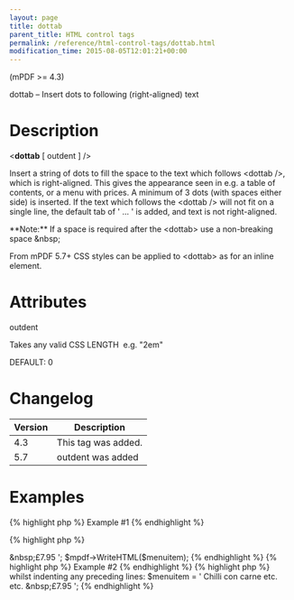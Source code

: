 ```yaml
---
layout: page
title: dottab
parent_title: HTML control tags
permalink: /reference/html-control-tags/dottab.html
modification_time: 2015-08-05T12:01:21+00:00
---
```


(mPDF >= 4.3)

dottab – Insert dots to following (right-aligned) text

# Description

&lt;**dottab** [ <span class="parameter">outdent</span> ] /&gt;

Insert a string of dots to fill the space to the text which follows &lt;dottab /&gt;, which is right-aligned. This gives the appearance seen in e.g. a table of contents, or a menu with prices. A minimum of 3 dots (with spaces either side) is inserted. If the text which follows the &lt;dottab /&gt; will not fit on a single line, the default tab of ' ... ' is added, and text is not right-aligned.

<div class="alert alert-info" role="alert">**Note:** If a space is required after the &lt;dottab&gt; use a non-breaking space &amp;nbsp;</div>

From mPDF 5.7+ CSS styles can be applied to &lt;dottab&gt; as for an inline element.

# Attributes

<span class="parameter">outdent</span>

Takes any valid CSS <span class="smallblock">LENGTH</span>  e.g. "2em"

<span class="smallblock">DEFAULT</span>: 0

# Changelog

<table class="table"> <thead>
<tr> <th>Version</th><th>Description</th> </tr>
</thead> <tbody>
<tr>
<td>4.3</td>
<td>This tag was added.</td>
</tr>
<tr>
<td>5.7</td>
<td><span class="parameter">outdent</span> was added</td>
</tr>
</tbody> </table>

# Examples

{% highlight php %}
Example #1
{% endhighlight %}

{% highlight php %}
<?php

$menuitem = '
Chilli con carne <dottab />&amp;nbsp;£7.95
';

$mpdf->WriteHTML($menuitem);
{% endhighlight %}

{% highlight php %}
Example #2
{% endhighlight %}

{% highlight php %}
<?php

To right-align the text which follows the <dottab> whilst indenting any preceding lines:

$menuitem = '
Chilli con carne etc. etc. <dottab outdent="3em" />&amp;nbsp;£7.95
';
{% endhighlight %}

